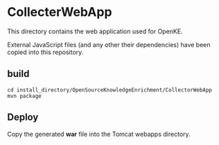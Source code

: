 # CollecterWebApp
This directory contains the web application used for OpenKE.

External JavaScript files (and any other their dependencies) have been copied into this repository.

## build
```
cd install_directory/OpenSourceKnowledgeEnrichment/CollectorWebApp
mvn package
```

## Deploy
Copy the generated **war** file into the Tomcat webapps directory.
